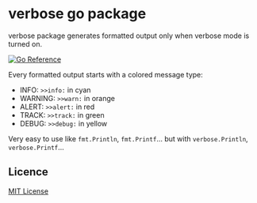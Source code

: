 # verbose go package 

verbose package generates formatted output only when verbose mode is turned on.

[![Go Reference](https://pkg.go.dev/badge/github.com/sunraylab/verbose.svg)](https://pkg.go.dev/github.com/sunraylab/verbose)

Every formatted output starts with a colored message type:
  - INFO: `>>info:` in cyan 
  - WARNING: `>>warn:` in orange 
  - ALERT: `>>alert:` in red 
  - TRACK: `>>track:` in green
  - DEBUG: `>>debug:` in yellow

Very easy to use like ``fmt.Println``, ``fmt.Printf``... but with `verbose.Println`, ``verbose.Printf``...

## Licence

[MIT License](LICENSE)